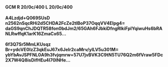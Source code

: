 #### GCM R 20/0c/400 L 20/0c/400
**A4Lzdjd+Q069SUsD**<br/>**n2562nSqcRHi2d5CHDA2FcZe2tIBoP37OqqVV4EIpg4=**<br/>**daGS9qnChJDQTR58fon0bdJm2/65GAh6FJbkiDfngRlkiFpIYqiwuHs6bRANLRwffqK1arK16ZmaCx65...**<br/><br/>
**6f3Q7Sr5MmLKUsqz**<br/>**Br+ydcVE0IzZ3qkEuJ67x6JeIr2caMrv/ylLV5u301M=**<br/>**ybYbAvJSPFNL0A9h3fvjqmrw+57U7jvBVK3C9tN5TU76Q2m6fVraw5FDc2X7W4Q8isDifHEu4I70lNHe...**